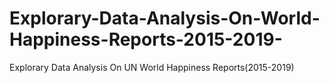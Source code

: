 # Explorary-Data-Analysis-On-World-Happiness-Reports-2015-2019-
Explorary Data Analysis On UN World Happiness Reports(2015-2019)

